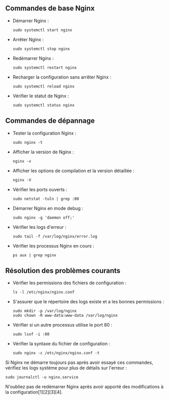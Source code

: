 ## Commandes de base Nginx

- Démarrer Nginx :
  ```
  sudo systemctl start nginx
  ```

- Arrêter Nginx :
  ```
  sudo systemctl stop nginx
  ```

- Redémarrer Nginx :
  ```
  sudo systemctl restart nginx
  ```

- Recharger la configuration sans arrêter Nginx :
  ```
  sudo systemctl reload nginx
  ```

- Vérifier le statut de Nginx :
  ```
  sudo systemctl status nginx
  ```

## Commandes de dépannage

- Tester la configuration Nginx :
  ```
  sudo nginx -t
  ```

- Afficher la version de Nginx :
  ```
  nginx -v
  ```

- Afficher les options de compilation et la version détaillée :
  ```
  nginx -V
  ```

- Vérifier les ports ouverts :
  ```
  sudo netstat -tuln | grep :80
  ```

- Démarrer Nginx en mode debug :
  ```
  sudo nginx -g 'daemon off;'
  ```

- Vérifier les logs d'erreur :
  ```
  sudo tail -f /var/log/nginx/error.log
  ```

- Vérifier les processus Nginx en cours :
  ```
  ps aux | grep nginx
  ```

## Résolution des problèmes courants

- Vérifier les permissions des fichiers de configuration :
  ```
  ls -l /etc/nginx/nginx.conf
  ```

- S'assurer que le répertoire des logs existe et a les bonnes permissions :
  ```
  sudo mkdir -p /var/log/nginx
  sudo chown -R www-data:www-data /var/log/nginx
  ```

- Vérifier si un autre processus utilise le port 80 :
  ```
  sudo lsof -i :80
  ```

- Vérifier la syntaxe du fichier de configuration :
  ```
  sudo nginx -c /etc/nginx/nginx.conf -t
  ```

Si Nginx ne démarre toujours pas après avoir essayé ces commandes, vérifiez les logs système pour plus de détails sur l'erreur :

```
sudo journalctl -u nginx.service
```

N'oubliez pas de redémarrer Nginx après avoir apporté des modifications à la configuration[1][2][3][4].

